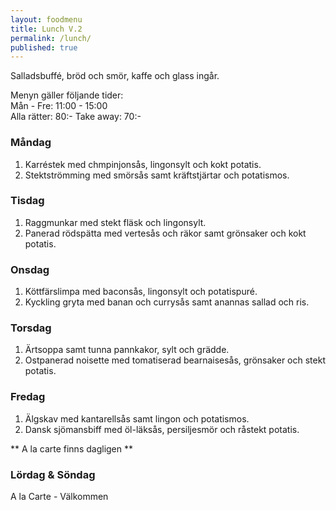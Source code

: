 ```yaml
---
layout: foodmenu
title: Lunch V.2
permalink: /lunch/
published: true
---
```

Salladsbuffé, bröd och smör, kaffe och glass ingår.

Menyn gäller följande tider:  
Mån - Fre: 11:00 - 15:00  
Alla rätter: 80:- Take away: 70:- 

### Måndag

1. Karréstek med chmpinjonsås, lingonsylt och kokt potatis.
2. Stektströmming med smörsås samt kräftstjärtar och potatismos.

### Tisdag

1. Raggmunkar med stekt fläsk och lingonsylt.
2. Panerad rödspätta med vertesås och räkor samt grönsaker och kokt potatis.


### Onsdag

1. Köttfärslimpa med baconsås, lingonsylt och potatispuré.
2. Kyckling gryta med banan och currysås samt anannas sallad och ris.

### Torsdag
 
1. Ärtsoppa samt tunna pannkakor, sylt och grädde.
2. Ostpanerad noisette med tomatiserad bearnaisesås, grönsaker och stekt potatis.
 
### Fredag
 
1. Älgskav med kantarellsås samt lingon och potatismos.
2. Dansk sjömansbiff med öl-läksås, persiljesmör och råstekt potatis.

** A la carte finns dagligen **  

### Lördag & Söndag
A la Carte - Välkommen
